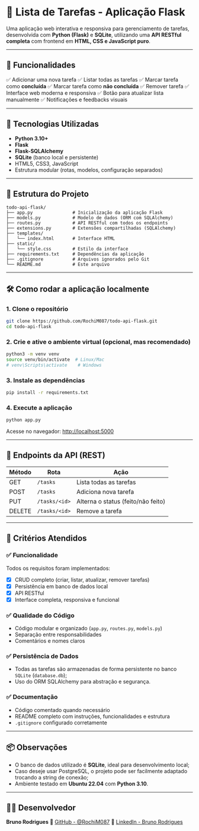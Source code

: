# 📝 Lista de Tarefas - Aplicação Flask

Uma aplicação web interativa e responsiva para gerenciamento de tarefas, desenvolvida com **Python (Flask)** e **SQLite**, utilizando uma **API RESTful completa** com frontend em **HTML, CSS e JavaScript puro**.

---

## 📌 Funcionalidades

✅ Adicionar uma nova tarefa
✅ Listar todas as tarefas
✅ Marcar tarefa como **concluída**
✅ Marcar tarefa como **não concluída**
✅ Remover tarefa
✅ Interface web moderna e responsiva
✅ Botão para atualizar lista manualmente
✅ Notificações e feedbacks visuais

---

## 🚀 Tecnologias Utilizadas

- **Python 3.10+**
- **Flask**
- **Flask-SQLAlchemy**
- **SQLite** (banco local e persistente)
- HTML5, CSS3, JavaScript
- Estrutura modular (rotas, modelos, configuração separados)

---

## 📁 Estrutura do Projeto

```
todo-api-flask/
├── app.py               # Inicialização da aplicação Flask
├── models.py            # Modelo de dados (ORM com SQLAlchemy)
├── routes.py            # API RESTful com todos os endpoints
├── extensions.py        # Extensões compartilhadas (SQLAlchemy)
├── templates/
│   └── index.html       # Interface HTML
├── static/
│   └── style.css        # Estilo da interface
├── requirements.txt     # Dependências da aplicação
├── .gitignore           # Arquivos ignorados pelo Git
└── README.md            # Este arquivo
```

---

## 🛠️ Como rodar a aplicação localmente

### 1. Clone o repositório

```bash
git clone https://github.com/RochiM087/todo-api-flask.git
cd todo-api-flask
```

### 2. Crie e ative o ambiente virtual (opcional, mas recomendado)

```bash
python3 -m venv venv
source venv/bin/activate  # Linux/Mac
# venv\Scripts\activate    # Windows
```

### 3. Instale as dependências

```bash
pip install -r requirements.txt
```

### 4. Execute a aplicação

```bash
python app.py
```

Acesse no navegador: [http://localhost:5000](http://localhost:5000)

---

## 📡 Endpoints da API (REST)

| Método | Rota            | Ação                              |
| ------- | --------------- | ----------------------------------- |
| GET     | `/tasks`      | Lista todas as tarefas              |
| POST    | `/tasks`      | Adiciona nova tarefa                |
| PUT     | `/tasks/<id>` | Alterna o status (feito/não feito) |
| DELETE  | `/tasks/<id>` | Remove a tarefa                     |

---

## 🧠 Critérios Atendidos

### ✅ Funcionalidade

Todos os requisitos foram implementados:

- [X] CRUD completo (criar, listar, atualizar, remover tarefas)
- [X] Persistência em banco de dados local
- [X] API RESTful
- [X] Interface completa, responsiva e funcional

### ✅ Qualidade do Código

- Código modular e organizado (`app.py`, `routes.py`, `models.py`)
- Separação entre responsabilidades
- Comentários e nomes claros

### ✅ Persistência de Dados

- Todas as tarefas são armazenadas de forma persistente no banco `SQLite` (`database.db`);
- Uso do ORM SQLAlchemy para abstração e segurança.

### ✅ Documentação

- Código comentado quando necessário
- README completo com instruções, funcionalidades e estrutura
- `.gitignore` configurado corretamente

---

## 📦 Observações

- O banco de dados utilizado é **SQLite**, ideal para desenvolvimento local;
- Caso deseje usar PostgreSQL, o projeto pode ser facilmente adaptado trocando a string de conexão;
- Ambiente testado em **Ubuntu 22.04** com **Python 3.10**.

---

## 👨‍💻 Desenvolvedor

**Bruno Rodrigues**
🔗 [GitHub - @RochiM087](https://github.com/RochiM087)
🔗 [LinkedIn - Bruno Rodrigues](https://linkedin.com/in/bruno-rodrigues-858018209)

